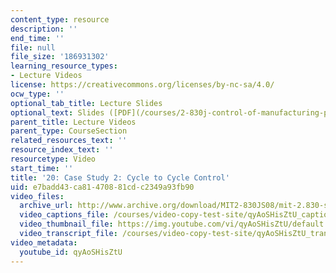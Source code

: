 ```yaml
---
content_type: resource
description: ''
end_time: ''
file: null
file_size: '186931302'
learning_resource_types:
- Lecture Videos
license: https://creativecommons.org/licenses/by-nc-sa/4.0/
ocw_type: ''
optional_tab_title: Lecture Slides
optional_text: Slides ([PDF](/courses/2-830j-control-of-manufacturing-processes-sma-6303-spring-2008/resources/lecture20))
parent_title: Lecture Videos
parent_type: CourseSection
related_resources_text: ''
resource_index_text: ''
resourcetype: Video
start_time: ''
title: '20: Case Study 2: Cycle to Cycle Control'
uid: e7badd43-ca81-4708-81cd-c2349a93fb90
video_files:
  archive_url: http://www.archive.org/download/MIT2-830JS08/mit-2.830-s08-lec20_300k.mp4
  video_captions_file: /courses/video-copy-test-site/qyAoSHisZtU_captions.vtt
  video_thumbnail_file: https://img.youtube.com/vi/qyAoSHisZtU/default.jpg
  video_transcript_file: /courses/video-copy-test-site/qyAoSHisZtU_transcript.pdf
video_metadata:
  youtube_id: qyAoSHisZtU
---
```

